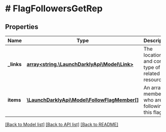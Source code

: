 # # FlagFollowersGetRep

## Properties

Name | Type | Description | Notes
------------ | ------------- | ------------- | -------------
**_links** | [**array<string,\LaunchDarklyApi\Model\Link>**](Link.md) | The location and content type of related resources |
**items** | [**\LaunchDarklyApi\Model\FollowFlagMember[]**](FollowFlagMember.md) | An array of members who are following this flag |

[[Back to Model list]](../../README.md#models) [[Back to API list]](../../README.md#endpoints) [[Back to README]](../../README.md)
